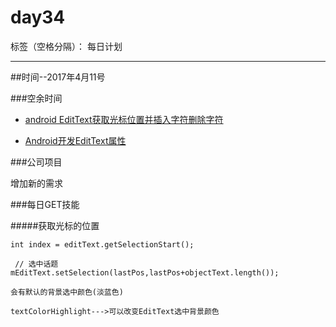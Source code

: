 # day34

标签（空格分隔）： 每日计划

---
##时间--2017年4月11号

###空余时间
 
*  [android EditText获取光标位置并插入字符删除字符][1]
 
* [Android开发EditText属性][2]

###公司项目

增加新的需求

###每日GET技能

#####获取光标的位置
```
int index = editText.getSelectionStart(); 
```

```
 // 选中话题
mEditText.setSelection(lastPos,lastPos+objectText.length());

会有默认的背景选中颜色(淡蓝色) 

textColorHighlight--->可以改变EditText选中背景颜色
```
  


  [1]: http://blog.csdn.net/centralperk/article/details/8548075
  [2]: http://android.tgbus.com/Android/tutorial/201108/361860.shtml
